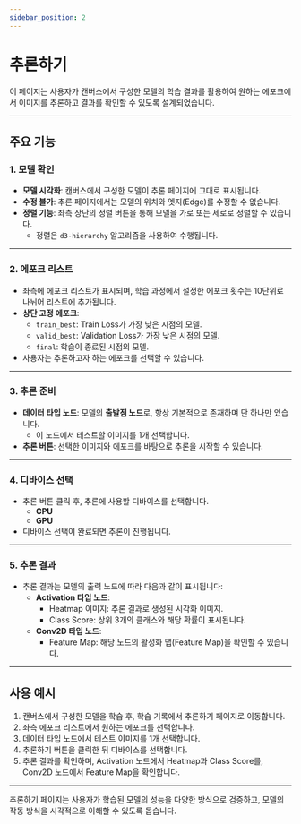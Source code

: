 ```yaml
---
sidebar_position: 2
---
```


# 추론하기

이 페이지는 사용자가 캔버스에서 구성한 모델의 학습 결과를 활용하여 원하는 에포크에서 이미지를 추론하고 결과를 확인할 수 있도록 설계되었습니다.

---

## 주요 기능

### 1. 모델 확인

- **모델 시각화**: 캔버스에서 구성한 모델이 추론 페이지에 그대로 표시됩니다.
- **수정 불가**: 추론 페이지에서는 모델의 위치와 엣지(Edge)를 수정할 수 없습니다.
- **정렬 기능**: 좌측 상단의 정렬 버튼을 통해 모델을 가로 또는 세로로 정렬할 수 있습니다.
  - 정렬은 `d3-hierarchy` 알고리즘을 사용하여 수행됩니다.

---

### 2. 에포크 리스트

- 좌측에 에포크 리스트가 표시되며, 학습 과정에서 설정한 에포크 횟수는 10단위로 나뉘어 리스트에 추가됩니다.
- **상단 고정 에포크**:
  - `train_best`: Train Loss가 가장 낮은 시점의 모델.
  - `valid_best`: Validation Loss가 가장 낮은 시점의 모델.
  - `final`: 학습이 종료된 시점의 모델.
- 사용자는 추론하고자 하는 에포크를 선택할 수 있습니다.

---

### 3. 추론 준비

- **데이터 타입 노드**: 모델의 **출발점 노드**로, 항상 기본적으로 존재하며 단 하나만 있습니다.
  - 이 노드에서 테스트할 이미지를 1개 선택합니다.
- **추론 버튼**: 선택한 이미지와 에포크를 바탕으로 추론을 시작할 수 있습니다.

---

### 4. 디바이스 선택

- 추론 버튼 클릭 후, 추론에 사용할 디바이스를 선택합니다.
  - **CPU**
  - **GPU**
- 디바이스 선택이 완료되면 추론이 진행됩니다.

---

### 5. 추론 결과

- 추론 결과는 모델의 출력 노드에 따라 다음과 같이 표시됩니다:
  - **Activation 타입 노드**:
    - Heatmap 이미지: 추론 결과로 생성된 시각화 이미지.
    - Class Score: 상위 3개의 클래스와 해당 확률이 표시됩니다.
  - **Conv2D 타입 노드**:
    - Feature Map: 해당 노드의 활성화 맵(Feature Map)을 확인할 수 있습니다.

---

## 사용 예시

1. 캔버스에서 구성한 모델을 학습 후, 학습 기록에서 추론하기 페이지로 이동합니다.
2. 좌측 에포크 리스트에서 원하는 에포크를 선택합니다.
3. 데이터 타입 노드에서 테스트 이미지를 1개 선택합니다.
4. 추론하기 버튼을 클릭한 뒤 디바이스를 선택합니다.
5. 추론 결과를 확인하며, Activation 노드에서 Heatmap과 Class Score를, Conv2D 노드에서 Feature Map을 확인합니다.

---

추론하기 페이지는 사용자가 학습된 모델의 성능을 다양한 방식으로 검증하고, 모델의 작동 방식을 시각적으로 이해할 수 있도록 돕습니다.
